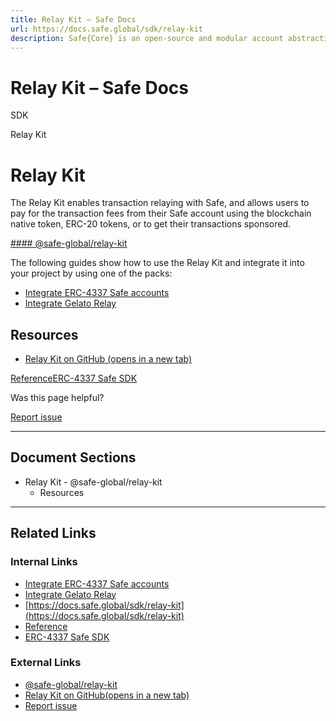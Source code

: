 ```yaml
---
title: Relay Kit – Safe Docs
url: https://docs.safe.global/sdk/relay-kit
description: Safe{Core} is an open-source and modular account abstraction stack. Learn about its features and how to use it.
---
```


# Relay Kit – Safe Docs

SDK

Relay Kit

# Relay Kit

The Relay Kit enables transaction relaying with Safe, and allows users to pay for the transaction fees from their Safe account using the blockchain native token, ERC-20 tokens, or to get their transactions sponsored.

[#### @safe-global/relay-kit](https://www.npmjs.com/package/@safe-global/relay-kit)

The following guides show how to use the Relay Kit and integrate it into your project by using one of the packs:

- [Integrate ERC-4337 Safe accounts](/sdk/relay-kit/guides/4337-safe-sdk)
- [Integrate Gelato Relay](/sdk/relay-kit/guides/gelato-relay)

## Resources

- [Relay Kit on GitHub (opens in a new tab)](https://github.com/safe-global/safe-core-sdk/tree/main/packages/relay-kit)

[Reference](/sdk/relay-kit# "Reference")[ERC-4337 Safe SDK](/sdk/relay-kit/guides/4337-safe-sdk "ERC-4337 Safe SDK")

Was this page helpful?

[Report issue](https://github.com/safe-global/safe-docs/issues/new?assignees=&labels=nextra-feedback&projects=&template=nextra-feedback.yml&title=%5BFeedback%5D+)

---

## Document Sections

- Relay Kit
      - @safe-global/relay-kit
  - Resources

---

## Related Links

### Internal Links

- [Integrate ERC-4337 Safe accounts](https://docs.safe.global/sdk/relay-kit/guides/4337-safe-sdk)
- [Integrate Gelato Relay](https://docs.safe.global/sdk/relay-kit/guides/gelato-relay)
- [https://docs.safe.global/sdk/relay-kit](https://docs.safe.global/sdk/relay-kit)
- [Reference](https://docs.safe.global/sdk/relay-kit)
- [ERC-4337 Safe SDK](https://docs.safe.global/sdk/relay-kit/guides/4337-safe-sdk)

### External Links

- [@safe-global/relay-kit](https://www.npmjs.com/package/@safe-global/relay-kit)
- [Relay Kit on GitHub(opens in a new tab)](https://github.com/safe-global/safe-core-sdk/tree/main/packages/relay-kit)
- [Report issue](https://github.com/safe-global/safe-docs/issues/new?assignees=&labels=nextra-feedback&projects=&template=nextra-feedback.yml&title=%5BFeedback%5D+)

